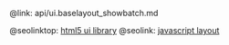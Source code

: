 @link: api/ui.baselayout_showbatch.md

@seolinktop: [html5 ui library](https://webix.com)
@seolink: [javascript layout](https://webix.com/widget/layout/)